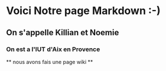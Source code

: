 
#  Voici Notre page Markdown :-)
## On s'appelle Killian et Noemie 
### On est a l'IUT d'Aix en Provence
** nous avons fais une page wiki ** 



